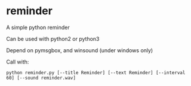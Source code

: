 # reminder
A simple python reminder

Can be used with python2 or python3

Depend on pymsgbox, and winsound (under windows only)

Call with: 

    python reminder.py [--title Reminder] [--text Reminder] [--interval 60] [--sound reminder.wav]
  
  
